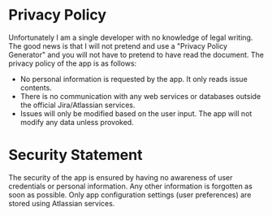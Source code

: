 # Privacy Policy
Unfortunately I am a single developer with no knowledge of legal writing. The good news is that I will not pretend and use a "Privacy Policy Generator" and you will not have to pretend to have read the document. The privacy policy of the app is as follows:

* No personal information is requested by the app. It only reads issue contents.
* There is no communication with any web services or databases outside the official Jira/Atlassian services.
* Issues will only be modified based on the user input. The app will not modify any data unless provoked.

# Security Statement
The security of the app is ensured by having no awareness of user credentials or personal information. Any other information is forgotten as soon as possible. Only app configuration settings (user preferences) are stored using Atlassian services.

